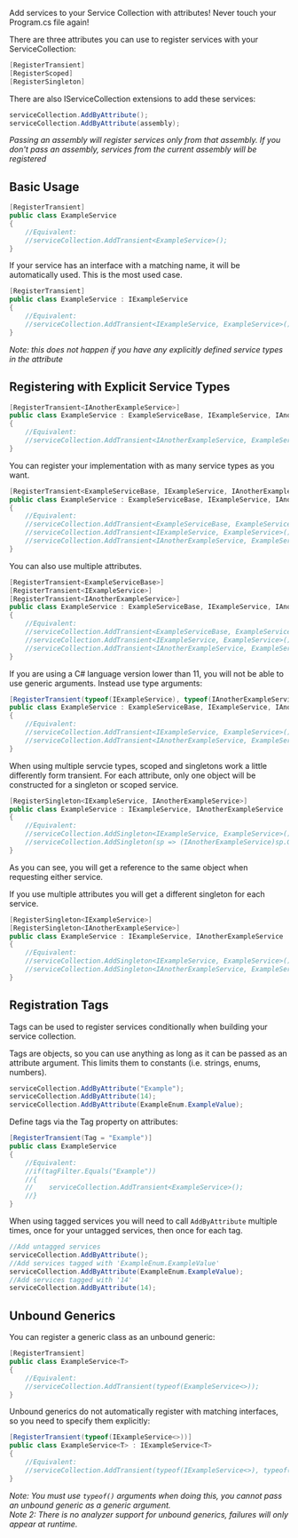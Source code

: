 Add services to your Service Collection with attributes! Never touch your Program.cs file again!

There are three attributes you can use to register services with your ServiceCollection:
```c#
[RegisterTransient]
[RegisterScoped]
[RegisterSingleton]
```

There are also IServiceCollection extensions to add these services:
```c#
serviceCollection.AddByAttribute();
serviceCollection.AddByAttribute(assembly);
```
*Passing an assembly will register services only from that assembly. If you don't pass an assembly, services from the current assembly will be registered*

## Basic Usage

```c#
[RegisterTransient]
public class ExampleService
{
    //Equivalent:
    //serviceCollection.AddTransient<ExampleService>();
}
```

If your service has an interface with a matching name, it will be automatically used.
This is the most used case. 
```c#
[RegisterTransient]
public class ExampleService : IExampleService
{
    //Equivalent:
    //serviceCollection.AddTransient<IExampleService, ExampleService>();
}
```
*Note: this does not happen if you have any explicitly defined service types in the attribute*


## Registering with Explicit Service Types

```c#
[RegisterTransient<IAnotherExampleService>]
public class ExampleService : ExampleServiceBase, IExampleService, IAnotherExampleService
{
    //Equivalent:
    //serviceCollection.AddTransient<IAnotherExampleService, ExampleService>();
}
```

You can register your implementation with as many service types as you want.
```c#
[RegisterTransient<ExampleServiceBase, IExampleService, IAnotherExampleService>]
public class ExampleService : ExampleServiceBase, IExampleService, IAnotherExampleService
{
    //Equivalent:
    //serviceCollection.AddTransient<ExampleServiceBase, ExampleService>();
    //serviceCollection.AddTransient<IExampleService, ExampleService>();
    //serviceCollection.AddTransient<IAnotherExampleService, ExampleService>();
}
```

You can also use multiple attributes.
```c#
[RegisterTransient<ExampleServiceBase>]
[RegisterTransient<IExampleService>]
[RegisterTransient<IAnotherExampleService>]
public class ExampleService : ExampleServiceBase, IExampleService, IAnotherExampleService
{
    //Equivalent:
    //serviceCollection.AddTransient<ExampleServiceBase, ExampleService>();
    //serviceCollection.AddTransient<IExampleService, ExampleService>();
    //serviceCollection.AddTransient<IAnotherExampleService, ExampleService>();
}
```

If you are using a C# language version lower than 11, you will not be able to use generic arguments. Instead use type arguments:
```c#
[RegisterTransient(typeof(IExampleService), typeof(IAnotherExampleService))]
public class ExampleService : ExampleServiceBase, IExampleService, IAnotherExampleService
{
    //Equivalent:
    //serviceCollection.AddTransient<IExampleService, ExampleService>();
    //serviceCollection.AddTransient<IAnotherExampleService, ExampleService>();
}
```

When using multiple servcie types, scoped and singletons work a little differently form transient.
For each attribute, only one object will be constructed for a singleton or scoped service.
```c#
[RegisterSingleton<IExampleService, IAnotherExampleService>]
public class ExampleService : IExampleService, IAnotherExampleService
{
    //Equivalent:
    //serviceCollection.AddSingleton<IExampleService, ExampleService>();
    //serviceCollection.AddSingleton(sp => (IAnotherExampleService)sp.GetRequiredService<IExampleService>());
}
```
As you can see, you will get a reference to the same object when requesting either service.

If you use multiple attributes you will get a different singleton for each service.
```c#
[RegisterSingleton<IExampleService>]
[RegisterSingleton<IAnotherExampleService>]
public class ExampleService : IExampleService, IAnotherExampleService
{
    //Equivalent:
    //serviceCollection.AddSingleton<IExampleService, ExampleService>();
    //serviceCollection.AddSingleton<IAnotherExampleService, ExampleService>();
}
```

## Registration Tags
Tags can be used to register services conditionally when building your service collection.

Tags are objects, so you can use anything as long as it can be passed as an attribute argument. This limits them to constants (i.e. strings, enums, numbers).
```c#
serviceCollection.AddByAttribute("Example");
serviceCollection.AddByAttribute(14);
serviceCollection.AddByAttribute(ExampleEnum.ExampleValue);
```

Define tags via the Tag property on attributes:
```c#
[RegisterTransient(Tag = "Example")]
public class ExampleService
{
    //Equivalent:
    //if(tagFilter.Equals("Example"))
    //{
    //    serviceCollection.AddTransient<ExampleService>();
    //}
}
```

When using tagged services you will need to call `AddByAttribute` multiple times, once for your untagged services, then once for each tag.
```c#
//Add untagged services
serviceCollection.AddByAttribute();
//Add services tagged with 'ExampleEnum.ExampleValue'
serviceCollection.AddByAttribute(ExampleEnum.ExampleValue);
//Add services tagged with '14'
serviceCollection.AddByAttribute(14);
```

## Unbound Generics
You can register a generic class as an unbound generic:
```c#
[RegisterTransient]
public class ExampleService<T>
{
    //Equivalent:
    //serviceCollection.AddTransient(typeof(ExampleService<>));
}
```

Unbound generics do not automatically register with matching interfaces, so you need to specify them explicitly:
```c#
[RegisterTransient(typeof(IExampleService<>))]
public class ExampleService<T> : IExampleService<T>
{
    //Equivalent:
    //serviceCollection.AddTransient(typeof(IExampleService<>), typeof(ExampleService<>));
}
```
*Note: You must use `typeof()` arguments when doing this, you cannot pass an unbound generic as a generic argument.*  
*Note 2: There is no analyzer support for unbound generics, failures will only appear at runtime.*